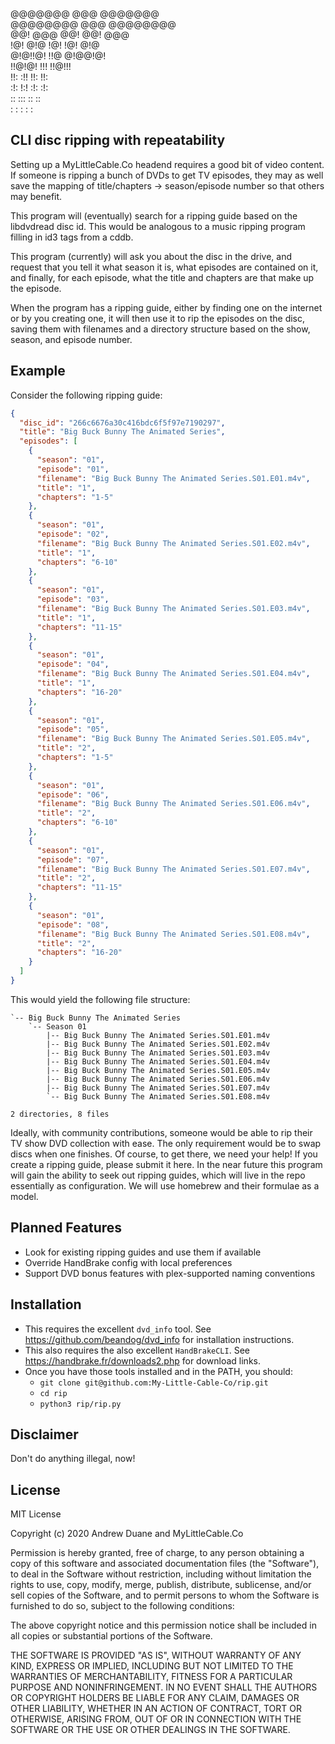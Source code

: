 
@@@@@@@            @@@           @@@@@@@   
@@@@@@@@           @@@           @@@@@@@@  
@@!  @@@           @@!           @@!  @@@  
!@!  @!@           !@!           !@!  @!@  
@!@!!@!            !!@           @!@@!@!   
!!@!@!             !!!           !!@!!!    
!!: :!!            !!:           !!:       
:!:  !:!           :!:           :!:       
::   :::            ::            ::       
 :   : :           :              :        

## CLI disc ripping with repeatability

Setting up a MyLittleCable.Co headend requires a good bit of video content. If
someone is ripping a bunch of DVDs to get TV episodes, they may as well save
the mapping of title/chapters -> season/episode number so that others may
benefit.

This program will (eventually) search for a ripping guide based on the
libdvdread disc id. This would be analogous to a music ripping program filling
in id3 tags from a cddb.

This program (currently) will ask you about the disc in the drive, and request
that you tell it what season it is, what episodes are contained on it, and
finally, for each episode, what the title and chapters are that make up the
episode.

When the program has a ripping guide, either by finding one on the internet or
by you creating one, it will then use it to rip the episodes on the disc,
saving them with filenames and a directory structure based on the show,
season, and episode number.

## Example

Consider the following ripping guide:

```json
{
  "disc_id": "266c6676a30c416bdc6f5f97e7190297",
  "title": "Big Buck Bunny The Animated Series",
  "episodes": [
    {
      "season": "01",
      "episode": "01",
      "filename": "Big Buck Bunny The Animated Series.S01.E01.m4v",
      "title": "1",
      "chapters": "1-5"
    },
    {
      "season": "01",
      "episode": "02",
      "filename": "Big Buck Bunny The Animated Series.S01.E02.m4v",
      "title": "1",
      "chapters": "6-10"
    },
    {
      "season": "01",
      "episode": "03",
      "filename": "Big Buck Bunny The Animated Series.S01.E03.m4v",
      "title": "1",
      "chapters": "11-15"
    },
    {
      "season": "01",
      "episode": "04",
      "filename": "Big Buck Bunny The Animated Series.S01.E04.m4v",
      "title": "1",
      "chapters": "16-20"
    },
    {
      "season": "01",
      "episode": "05",
      "filename": "Big Buck Bunny The Animated Series.S01.E05.m4v",
      "title": "2",
      "chapters": "1-5"
    },
    {
      "season": "01",
      "episode": "06",
      "filename": "Big Buck Bunny The Animated Series.S01.E06.m4v",
      "title": "2",
      "chapters": "6-10"
    },
    {
      "season": "01",
      "episode": "07",
      "filename": "Big Buck Bunny The Animated Series.S01.E07.m4v",
      "title": "2",
      "chapters": "11-15"
    },
    {
      "season": "01",
      "episode": "08",
      "filename": "Big Buck Bunny The Animated Series.S01.E08.m4v",
      "title": "2",
      "chapters": "16-20"
    }
  ]
}
```

This would yield the following file structure:
```
`-- Big Buck Bunny The Animated Series
    `-- Season 01
        |-- Big Buck Bunny The Animated Series.S01.E01.m4v
        |-- Big Buck Bunny The Animated Series.S01.E02.m4v
        |-- Big Buck Bunny The Animated Series.S01.E03.m4v
        |-- Big Buck Bunny The Animated Series.S01.E04.m4v
        |-- Big Buck Bunny The Animated Series.S01.E05.m4v
        |-- Big Buck Bunny The Animated Series.S01.E06.m4v
        |-- Big Buck Bunny The Animated Series.S01.E07.m4v
        `-- Big Buck Bunny The Animated Series.S01.E08.m4v

2 directories, 8 files
```

Ideally, with community contributions, someone would be able to rip their TV
show DVD collection with ease. The only requirement would be to swap discs
when one finishes. Of course, to get there, we need your help! If you create a
ripping guide, please submit it here. In the near future this program will
gain the ability to seek out ripping guides, which will live in the repo
essentially as configuration. We will use homebrew and their formulae as a
model.


## Planned Features

- Look for existing ripping guides and use them if available
- Override HandBrake config with local preferences
- Support DVD bonus features with plex-supported naming conventions


## Installation

- This requires the excellent `dvd_info` tool. See
  https://github.com/beandog/dvd_info for installation instructions.
- This also requires the also excellent `HandBrakeCLI`. See
  https://handbrake.fr/downloads2.php for download links.
- Once you have those tools installed and in the PATH, you should:
  - `git clone git@github.com:My-Little-Cable-Co/rip.git`
  - `cd rip`
  - `python3 rip/rip.py`


## Disclaimer

Don't do anything illegal, now!


## License

MIT License

Copyright (c) 2020 Andrew Duane and MyLittleCable.Co

Permission is hereby granted, free of charge, to any person obtaining a copy
of this software and associated documentation files (the "Software"), to deal
in the Software without restriction, including without limitation the rights
to use, copy, modify, merge, publish, distribute, sublicense, and/or sell
copies of the Software, and to permit persons to whom the Software is
furnished to do so, subject to the following conditions:

The above copyright notice and this permission notice shall be included in all
copies or substantial portions of the Software.

THE SOFTWARE IS PROVIDED "AS IS", WITHOUT WARRANTY OF ANY KIND, EXPRESS OR
IMPLIED, INCLUDING BUT NOT LIMITED TO THE WARRANTIES OF MERCHANTABILITY,
FITNESS FOR A PARTICULAR PURPOSE AND NONINFRINGEMENT. IN NO EVENT SHALL THE
AUTHORS OR COPYRIGHT HOLDERS BE LIABLE FOR ANY CLAIM, DAMAGES OR OTHER
LIABILITY, WHETHER IN AN ACTION OF CONTRACT, TORT OR OTHERWISE, ARISING FROM,
OUT OF OR IN CONNECTION WITH THE SOFTWARE OR THE USE OR OTHER DEALINGS IN THE
SOFTWARE.

